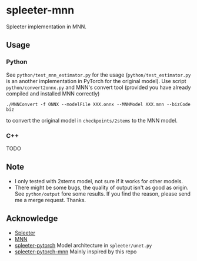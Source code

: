 # spleeter-mnn
Spleeter implementation in MNN.

## Usage
### Python
See `python/test_mnn_estimator.py` for the usage (`python/test_estimator.py` is an another implementation in PyTorch for the original model).
Use script `python/convert2onnx.py` and MNN's convert tool (provided you have already compiled and installed MNN correctly)
```
./MNNConvert -f ONNX --modelFile XXX.onnx --MNNModel XXX.mnn --bizCode biz
```
to convert the original model in `checkpoints/2stems` to the MNN model.

### C++
TODO

## Note

* I only tested with 2stems model, not sure if it works for other models.
* There might be some bugs, the quality of output isn't as good as origin. See `python/output` fore some results. If you find the reason, please send me a merge request. Thanks.

## Acknowledge
* [Spleeter](https://github.com/deezer/spleeter)
* [MNN](https://www.yuque.com/mnn)
* [spleeter-pytorch](https://github.com/tuan3w/spleeter-pytorch) Model architecture in `spleeter/unet.py`
* [spleeter-pytorch-mnn](https://github.com/bigcash/spleeter-pytorch-mnn) Mainly inspired by this repo
